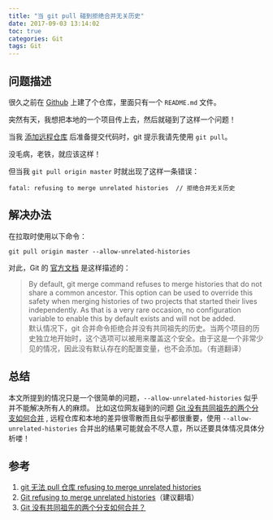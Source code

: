 ```yaml
---
title: "当 git pull 碰到拒绝合并无关历史"
date: 2017-09-03 13:14:02
toc: true
categories: Git
tags: Git
---
```


## 问题描述

很久之前在 [Github](https://github.com/lddtime) 上建了个仓库，里面只有一个 `README.md` 文件。

突然有天，我想把本地的一个项目传上去，然后就碰到了这样一个问题！

当我 [添加远程仓库](https://git-scm.com/docs/git-remote) 后准备提交代码时，git 提示我请先使用 `git pull`。

没毛病，老铁，就应该这样！

但当我 `git pull origin master` 时就出现了这样一条错误：

```
fatal: refusing to merge unrelated histories  // 拒绝合并无关历史
```

<!-- more -->

## 解决办法

在拉取时使用以下命令：

```
git pull origin master --allow-unrelated-histories
```

对此，Git 的 [官方文档](https://git-scm.com/docs) 是这样描述的：

> By default, git merge command refuses to merge histories that do not share a common ancestor. This option can be used to override this safety when merging histories of two projects that started their lives independently. As that is a very rare occasion, no configuration variable to enable this by default exists and will not be added.  
> 默认情况下，git 合并命令拒绝合并没有共同祖先的历史。当两个项目的历史独立地开始时，这个选项可以被用来覆盖这个安全。由于这是一个非常少见的情况，因此没有默认存在的配置变量，也不会添加。（有道翻译）

## 总结

本文所提到的情况只是一个很简单的问题，`--allow-unrelated-histories` 似乎并不能解决所有人的麻烦。
比如这位网友碰到的问题 [Git 没有共同祖先的两个分支如何合并](https://www.oschina.net/question/2771965_2191842) ,
远程仓库和本地的差异很零散而且似乎都很重要，使用 `--allow-unrelated-histories` 合并出的结果可能就会不尽人意，所以还要具体情况具体分析喽！

## 参考

1. [git 无法 pull 仓库 refusing to merge unrelated histories](http://blog.csdn.net/lindexi_gd/article/details/52554159)
2. [Git refusing to merge unrelated histories](https://stackoverflow.com/questions/37937984/git-refusing-to-merge-unrelated-histories)（建议翻墙）
3. [Git 没有共同祖先的两个分支如何合并？](https://www.oschina.net/question/2771965_2191842)
